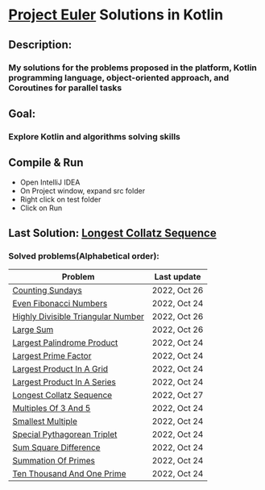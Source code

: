 # [Project Euler](https://projecteuler.net) Solutions in Kotlin

## Description:
### My solutions for the problems proposed in the platform, Kotlin programming language, object-oriented approach, and Coroutines for parallel tasks

## Goal:
### Explore Kotlin and algorithms solving skills

## Compile & Run
- Open IntelliJ IDEA
- On Project window, expand src folder
- Right click on test folder
- Click on Run

## Last Solution: [Longest Collatz Sequence](src/main/kotlin/LongestCollatzSequence.kt)

### Solved problems(Alphabetical order):

Problem | Last update
--- | ---
[Counting Sundays](src/main/kotlin/CountingSundays.kt) | 2022, Oct 26
[Even Fibonacci Numbers](src/main/kotlin/EvenFibonacciNumbers.kt) | 2022, Oct 24
[Highly Divisible Triangular Number](src/main/kotlin/HighlyDivisibleTriangularNumber.kt) | 2022, Oct 26
[Large Sum](src/main/kotlin/LargeSum.kt) | 2022, Oct 26
[Largest Palindrome Product](src/main/kotlin/LargestPalindromeProduct.kt) | 2022, Oct 24
[Largest Prime Factor](src/main/kotlin/LargestPrimeFactor.kt) | 2022, Oct 24
[Largest Product In A Grid](src/main/kotlin/LargestProductInAGrid.kt) | 2022, Oct 24
[Largest Product In A Series](src/main/kotlin/LargestProductInASeries.kt) | 2022, Oct 24
[Longest Collatz Sequence](src/main/kotlin/LongestCollatzSequence.kt) | 2022, Oct 27
[Multiples Of 3 And 5](src/main/kotlin/MultiplesOf3And5.kt) | 2022, Oct 24
[Smallest Multiple](src/main/kotlin/SmallestMultiple.kt) | 2022, Oct 24
[Special Pythagorean Triplet](src/main/kotlin/SpecialPythagoreanTriplet.kt) | 2022, Oct 24
[Sum Square Difference](src/main/kotlin/SumSquareDifference.kt) | 2022, Oct 24
[Summation Of Primes](src/main/kotlin/SummationOfPrimes.kt) | 2022, Oct 24
[Ten Thousand And One Prime](src/main/kotlin/TenThousandAndOnePrime.kt) | 2022, Oct 24
